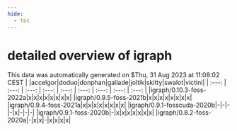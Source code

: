 ```yaml
---
hide:
  - toc
---
```


detailed overview of igraph
===========================


This data was automatically generated on $Thu, 31 Aug 2023 at 11:08:02 CEST
| |accelgor|doduo|donphan|gallade|joltik|skitty|swalot|victini|
| :---: | :---: | :---: | :---: | :---: | :---: | :---: | :---: | :---: |
|igraph/0.10.3-foss-2022a|x|x|x|x|x|x|x|x|
|igraph/0.9.5-foss-2021b|x|x|x|x|x|x|x|x|
|igraph/0.9.4-foss-2021a|x|x|x|x|x|x|x|x|
|igraph/0.9.1-fosscuda-2020b|-|-|-|-|x|-|-|-|
|igraph/0.9.1-foss-2020b|-|x|x|x|x|x|x|x|
|igraph/0.8.2-foss-2020a|-|x|x|-|x|x|x|x|
